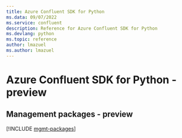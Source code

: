 ```yaml
---
title: Azure Confluent SDK for Python
ms.data: 09/07/2022
ms.service: confluent
description: Reference for Azure Confluent SDK for Python
ms.devlang: python
ms.topic: reference
author: lmazuel
ms.author: lmazuel
---
```

# Azure Confluent SDK for Python - preview

## Management packages - preview
[!INCLUDE [mgmt-packages](confluent-mgmt-index.md)]